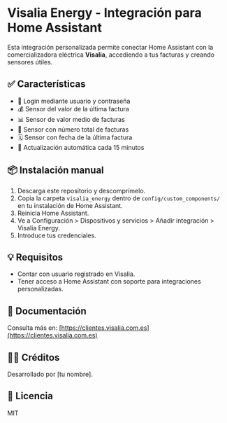 # Visalia Energy - Integración para Home Assistant

Esta integración personalizada permite conectar Home Assistant con la comercializadora eléctrica **Visalia**, accediendo a tus facturas y creando sensores útiles.

## ✅ Características

- 🔐 Login mediante usuario y contraseña
- 💰 Sensor del valor de la última factura
- 📊 Sensor de valor medio de facturas
- 🧾 Sensor con número total de facturas
- 🗓 Sensor con fecha de la última factura
- 🔄 Actualización automática cada 15 minutos

## 📦 Instalación manual

1. Descarga este repositorio y descomprímelo.
2. Copia la carpeta `visalia_energy` dentro de `config/custom_components/` en tu instalación de Home Assistant.
3. Reinicia Home Assistant.
4. Ve a Configuración > Dispositivos y servicios > Añadir integración > Visalia Energy.
5. Introduce tus credenciales.

## 💡 Requisitos

- Contar con usuario registrado en Visalia.
- Tener acceso a Home Assistant con soporte para integraciones personalizadas.

## 📘 Documentación

Consulta más en: [https://clientes.visalia.com.es](https://clientes.visalia.com.es)

## 🧑‍💻 Créditos

Desarrollado por [tu nombre].

## 🪪 Licencia

MIT

